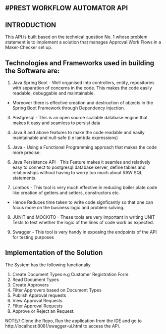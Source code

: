 
#PREST WORKFLOW AUTOMATOR API
--------------------------

INTRODUCTION
-------------

This API is built based on the technical question No. 1 whose problem statement is to implement 
a solution that manages Approval Work Flows in a Maker-Checker set up.

Technologies and Frameworks used in building the Software are:
---------------------------------------------------------------
1. Java Spring Boot - Well organised into controllers, entity, repositories with separation of concerns in the code. This makes
the code easily readable, debuggable and maintainable.
 - Moreover there is effective creation and destruction of objects in the Spring Boot Framework through Dependency Injection.
3. Postgresql - This is an open source scalable database engine that makes it easy and seamless to persist data
4. Java 8 and above features to make the code readable and easily maintainable and null-safe (i.e lambda expressions)
5. Java - Using a Functional Programming approach that makes the code more precise.
6. Java Persistence API - This Feature makes it seamles and relatively easy to connect to postgresql database server, 
define tables and relationships without having to worry too much about RAW SQL statements.

7. Lombok - This tool is very much effective in reducing boiler plate code like creation of getters and setters, constructors etc. 
- Hence Reduces time taken to write code signficantly so that one can focus more on the business logic and problem solving.

8. JUNIT and MOCKITO - These tools are very important in writing UNIT Tests to test whether the logic of the lines of code work as expected.

8. Swagger - This tool is very handy in exposing the endpoints of the API for testing purposes



Implementation of the Solution
------------------------------

The System has the following functionaliy
1. Create Document Types e.g Customer Registration Form
2. Read Document Types
3. Create Approvers
4. Filter Approvers based on Document Types
5. Publish Approval requests
6. View  Approval Requests
7. Filter Approval Requests
8. Approve or Reject an Request.

NOTE//
Clone the Repo, Run the application from the IDE and go to http://localhost:8081/swagger-ui.html to access the API.





